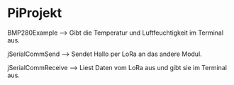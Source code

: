 # PiProjekt

BMP280Example --> Gibt die Temperatur und Luftfeuchtigkeit im Terminal aus.

jSerialCommSend --> Sendet Hallo per LoRa an das andere Modul.

jSerialCommReceive --> Liest Daten vom LoRa aus und gibt sie im Terminal aus.
